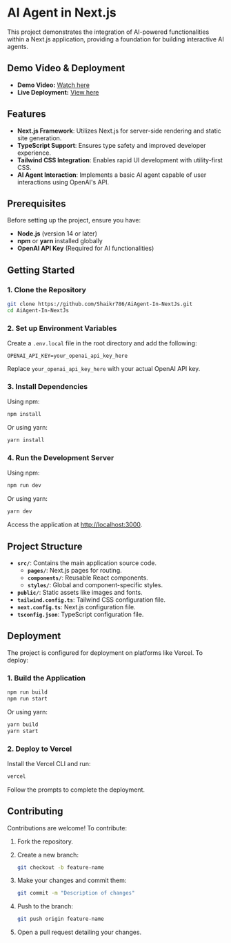 # AI Agent in Next.js

This project demonstrates the integration of AI-powered functionalities within a Next.js application, providing a foundation for building interactive AI agents.

## Demo Video & Deployment

- **Demo Video:** [Watch here](https://youtu.be/Irod0TixyeM)
- **Live Deployment:** [View here](https://ai-agent-in-next-js.vercel.app/)


## Features

- **Next.js Framework**: Utilizes Next.js for server-side rendering and static site generation.
- **TypeScript Support**: Ensures type safety and improved developer experience.
- **Tailwind CSS Integration**: Enables rapid UI development with utility-first CSS.
- **AI Agent Interaction**: Implements a basic AI agent capable of user interactions using OpenAI's API.

## Prerequisites

Before setting up the project, ensure you have:

- **Node.js** (version 14 or later)
- **npm** or **yarn** installed globally
- **OpenAI API Key** (Required for AI functionalities)

## Getting Started

### 1. Clone the Repository

```bash
git clone https://github.com/Shaikr786/AiAgent-In-NextJs.git
cd AiAgent-In-NextJs
```

### 2. Set up Environment Variables

Create a `.env.local` file in the root directory and add the following:

```env
OPENAI_API_KEY=your_openai_api_key_here
```

Replace `your_openai_api_key_here` with your actual OpenAI API key.

### 3. Install Dependencies

Using npm:

```bash
npm install
```

Or using yarn:

```bash
yarn install
```

### 4. Run the Development Server

Using npm:

```bash
npm run dev
```

Or using yarn:

```bash
yarn dev
```

Access the application at [http://localhost:3000](http://localhost:3000).

## Project Structure

- **`src/`**: Contains the main application source code.
  - **`pages/`**: Next.js pages for routing.
  - **`components/`**: Reusable React components.
  - **`styles/`**: Global and component-specific styles.
- **`public/`**: Static assets like images and fonts.
- **`tailwind.config.ts`**: Tailwind CSS configuration file.
- **`next.config.ts`**: Next.js configuration file.
- **`tsconfig.json`**: TypeScript configuration file.

## Deployment

The project is configured for deployment on platforms like Vercel. To deploy:

### 1. Build the Application

```bash
npm run build
npm run start
```

Or using yarn:

```bash
yarn build
yarn start
```

### 2. Deploy to Vercel

Install the Vercel CLI and run:

```bash
vercel
```

Follow the prompts to complete the deployment.

## Contributing

Contributions are welcome! To contribute:

1. Fork the repository.
2. Create a new branch:

   ```bash
   git checkout -b feature-name
   ```

3. Make your changes and commit them:

   ```bash
   git commit -m "Description of changes"
   ```

4. Push to the branch:

   ```bash
   git push origin feature-name
   ```

5. Open a pull request detailing your changes.

